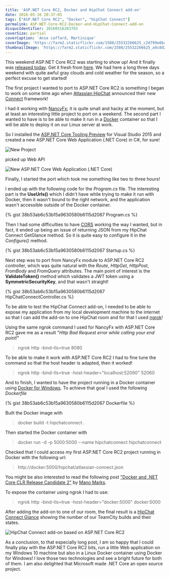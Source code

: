 ```yaml
---
title: 'ASP.NET Core RC2, Docker and HipChat Connect add-on'
date: 2016-05-16 20:37:03
tags: ["ASP.NET Core RC2", "Docker", "HipChat Connect"]
permalink: ASP-NET-Core-RC2-Docker-and-HipChat-Connect-add-on
disqusIdentifier: 20160516203703
coverSize: partial
coverCaption: 'Anse caffard, Martinique'
coverImage: 'https://farm2.staticflickr.com/1580/25532266625_c2d799e8ba_h.jpg'
thumbnailImage: 'https://farm2.staticflickr.com/1580/25532266625_a9c8d2b5b5_q.jpg'
---
```

This weekend ASP.NET Core RC2 was starting to show up! And it finally was [released today](https://blogs.msdn.microsoft.com/webdev/2016/05/16/announcing-asp-net-core-rc2/). Get it fresh from [here](https://www.microsoft.com/net/core). We had here a long three days weekend with quite awful gray clouds and cold weather for the season, so a perfect excuse to get started!
<!-- more -->
The first project I wanted to port to ASP.NET Core RC2 is something I began to work on some time ago when [Atlassian HipChat](https://www.hipchat.com/) announced their new [Connect](https://developer.atlassian.com/hipchat/about-hipchat-connect) framework!

I had it working with [NancyFx](https://github.com/NancyFx/Nancy); it is quite small and hacky at the moment, but at least an interesting little project to port on a weekend. The second part I wanted to have is to be able to make it run in a [Docker](https://www.docker.com/) container so that I will be able to deploy it on our Linux server at work.

So I installed the [ASP.NET Core Tooling Preview](https://blogs.msdn.microsoft.com/visualstudio/2016/05/16/announcing-updated-web-development-tools-for-asp-net-core-rc2/) for Visual Studio 2015 and created a new ASP.NET Core Web Application (.NET Core) in C#, for sure!

![New Project](https://farm8.staticflickr.com/7477/26962278712_2de5a67090_o.png)

picked up Web API

![New ASP.NET Core Web Application (.NET Core)](https://farm8.staticflickr.com/7649/26988369191_7b0369cf04_o.png)

Finally, I started the port which took me something like two to three hours!

I ended up with the following code for the *Program.cs* file. The interesting part is the **UseUrls()** which I didn't have while trying to make it run with Docker, then it wasn't bound to the right network, and the application wasn't accessible outside of the Docker container.

{% gist 38b53ab6c53b15a9630580b6115d2067 Program.cs %}

Then I had some difficulties to have [CORS](https://en.wikipedia.org/wiki/Cross-origin_resource_sharing) working the way I wanted, but in fact, it ended up being an issue of returning JSON from my HipChat Connect GetGlance method. So it is quite easy to configure it in the *Configure()* method.

{% gist 38b53ab6c53b15a9630580b6115d2067 Startup.cs %}

Next step was to port from NancyFx module to ASP.NET Core RC2 controller, which was quite natural with the *Route*, *HttpGet*, *HttpPost*, *FromBody* and *FromQuery* attributes. The main point of interest is the **ValidateToken()** method which validates a JWT token using a **SymmetricSecurityKey**, and that wasn't straight!

{% gist 38b53ab6c53b15a9630580b6115d2067 HipChatConnectController.cs %}

To be able to test the HipChat Connect add-on, I needed to be able to expose my application from my local development machine to the internet so that I can add the add-on to one HipChat room and for that I used [ngrok](https://ngrok.com/)!

Using the same ngrok command I used for NancyFx with ASP.NET Core RC2 gave me as a result "*Http Bad Request error while calling your end point!*"

> ngrok http -bind-tls=true 8080

To be able to make it work with ASP.NET Core RC2 I had to fine tune the command so that the host header is adapted, then it worked!

> ngrok http -bind-tls=true -host-header="localhost:52060" 52060

And to finish, I wanted to have the project running in a Docker container using [Docker for Windows](http://laurentkempe.com/2016/04/30/Docker-for-Windows-Beta-review/). To achieve that goal I used the following *Dockerfile*

{% gist 38b53ab6c53b15a9630580b6115d2067 Dockerfile %}

Built the Docker image with

> docker build -t hipchatconnect .

Then started the Docker container with

> docker run -d -p 5000:5000 --name hipchatconnect hipchatconnect

Checked that I could access my first ASP.NET Core RC2 project running in Docker with the following url:

> http://docker:5000/hipchat/atlassian-connect.json

You might be also interested to read the following post ["Docker and .NET Core CLR Release Candidate 2"](https://blog.docker.com/2016/05/docker-net-core-clr-rc2/) by [Mano Marks](https://blog.docker.com/author/mano/).

To expose the container using ngrok I had to use:

> ngrok http -bind-tls=true -host-header="docker:5000" docker:5000

After adding the add-on to one of our room, the final result is a [HipChat Connect Glance](https://developer.atlassian.com/hipchat/getting-started#GettingStarted-AddstatustoHipChatroomsviaGlances) showing the number of our TeamCity builds and their states.

![HipChat Connect add-on based on ASP.NET Core RC2](https://farm8.staticflickr.com/7598/26989288911_6a7439863d_o.png)

As a conclusion, to that especially long post, I am so happy that I could finally play with the ASP.NET Core RC2 bits, run a little Web application on my Windows 10 machine but also in a Linux Docker container using Docker for Windows! I love those two technologies and see a bright future for both of them. I am also delighted that Microsoft made .NET Core an open source project.

